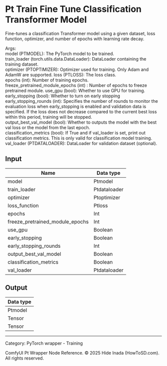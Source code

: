 # Pt Train Fine Tune Classification Transformer Model
Fine-tunes a classification Transformer model using a given dataset, loss function, optimizer, and number of epochs with learning rate decay.  

   Args:  
        model (PTMODEL): The PyTorch model to be trained.  
        train_loader (torch.utils.data.DataLoader): DataLoader containing the training dataset.  
        optimizer (PTOPTIMIZER): Optimizer used for training.  Only Adam and AdamW are supported.
        loss (PTLOSS): The loss class.  
        epochs (int): Number of training epochs.  
        freeze_pretrained_module_epochs (int) : Number of epochs to freeze pretrained module.
        use_gpu (bool): Whether to use GPU for training.  
        early_stopping (bool): Whether to turn on early stopping  
        early_stopping_rounds (int): Specifies the number of rounds to monitor the evaluation loss when early_stopping is enabled and validation data is specified. If the loss does not decrease compared to the current best loss within this period, training will be stopped.  
        output_best_val_model (bool): Whether to outputs the model with the best val loss or the model from the last epoch.  
        classification_metrics (bool): If True and if val_loader is set, print out classification metrics.  This is only valid for classification model training.  
        val_loader (PTDATALOADER): DataLoader for validation dataset (optional).

## Input
| Name | Data type |
|---|---|
| model | Ptmodel |
| train_loader | Ptdataloader |
| optimizer | Ptoptimizer |
| loss_function | Ptloss |
| epochs | Int |
| freeze_pretrained_module_epochs | Int |
| use_gpu | Boolean |
| early_stopping | Boolean |
| early_stopping_rounds | Int |
| output_best_val_model | Boolean |
| classification_metrics | Boolean |
| val_loader | Ptdataloader |

## Output
| Data type |
|---|
| Ptmodel |
| Tensor |
| Tensor |

<HR>
Category: PyTorch wrapper - Training

ComfyUI Pt Wrapper Node Reference. © 2025 Hide Inada (HowToSD.com). All rights reserved.
